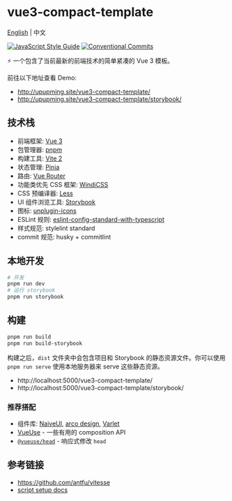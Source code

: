 # vue3-compact-template

[English](README.md) | 中文

[![JavaScript Style Guide](https://img.shields.io/badge/code_style-standard-brightgreen.svg?style=flat-square)](https://standardjs.com)
[![Conventional Commits](https://img.shields.io/badge/Conventional%20Commits-1.0.0-yellow.svg?style=flat-square)](https://conventionalcommits.org)

⚡️ 一个包含了当前最新的前端技术的简单紧凑的 Vue 3 模板。

前往以下地址查看 Demo:

- http://upupming.site/vue3-compact-template/
- http://upupming.site/vue3-compact-template/storybook/

## 技术栈

- 前端框架: [Vue 3](https://v3.vuejs.org/)
- 包管理器: [pnpm](https://github.com/pnpm/pnpm)
- 构建工具: [Vite 2](https://vitejs.dev/)
- 状态管理: [Pinia](https://pinia.esm.dev/)
- 路由: [Vue Router](https://next.router.vuejs.org/)
- 功能类优先 CSS 框架: [WindiCSS](https://windicss.org/)
- CSS 预编译器: [Less](https://lesscss.org/)
- UI 组件浏览工具: [Storybook](https://github.com/storybookjs/storybook/)
- 图标: [unplugin-icons](https://github.com/antfu/unplugin-icons)
- ESLint 规则: [eslint-config-standard-with-typescript](https://github.com/standard/eslint-config-standard-with-typescript)
- 样式规范: stylelint standard
- commit 规范: husky + commitlint

## 本地开发

```bash
# 开发
pnpm run dev
# 运行 storybook
pnpm run storybook
```

## 构建

```bash
pnpm run build
pnpm run build-storybook
```

构建之后，`dist` 文件夹中会包含项目和 Storybook 的静态资源文件。你可以使用 `pnpm run serve` 使用本地服务器来 serve 这些静态资源。

- http://localhost:5000/vue3-compact-template/
- http://localhost:5000/vue3-compact-template/storybook/

### 推荐搭配

- 组件库: [NaiveUI](https://www.naiveui.com/zh-CN/os-theme), [arco design](https://arco.design/), [Varlet](https://github.com/haoziqaq/varlet)
- [VueUse](https://github.com/antfu/vueuse) - 一些有用的 composition API
- [`@vueuse/head`](https://github.com/vueuse/head) - 响应式修改 `head`

## 参考链接

- https://github.com/antfu/vitesse
- [script setup docs](https://v3.vuejs.org/api/sfc-script-setup.html#sfc-script-setup)
